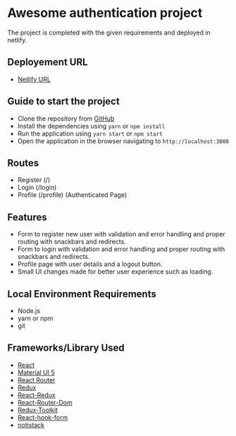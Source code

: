 # Awesome authentication project

The project is completed with the given requirements and deployed in netlify.

## Deployement URL

- [Netlify URL](https://glittering-lebkuchen-4de34e.netlify.app/)

## Guide to start the project

- Clone the repository from [GitHub](https://github.com/sushanshakya77/okhatiexercise.git)
- Install the dependencies using `yarn` or `npm install`
- Run the application using `yarn start` or `npm start`
- Open the application in the browser navigating to `http://localhost:3000`

## Routes

- Register (/)
- Login (/login)
- Profile (/profile) (Authenticated Page)

## Features

- Form to register new user with validation and error handling and proper routing with snackbars and redirects.
- Form to login with validation and error handling and proper routing with snackbars and redirects.
- Profile page with user details and a logout button.
- Small UI changes made for better user experience such as loading.

## Local Environment Requirements

- Node.js
- yarn or npm
- git

## Frameworks/Library Used

- [React](https://reactjs.org/)
- [Material UI 5](https://mui.com/)
- [React Router](https://reactrouter.com/)
- [Redux](https://redux.js.org/)
- [React-Redux](https://react-redux.js.org/)
- [React-Router-Dom](https://react-router-dom.js.org/)
- [Redux-Toolkit](https://redux-toolkit.js.org/)
- [React-hook-form](https://react-hook-form.com/)
- [notistack](https://notistack.com/examples)
